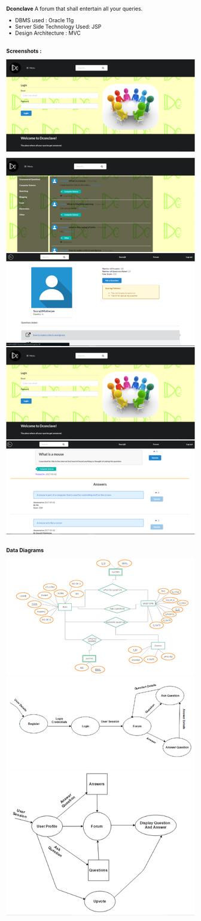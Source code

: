 **Dconclave**
A forum that shall entertain all your queries.

 - DBMS used : Oracle 11g
 - Server Side Technology Used: JSP
 - Design Architecture : MVC <br>

<br><b>Screenshots :</b><br>

![Login Page](screenshots/1.png?raw=true "Login Page")<br>

![Forum Page](screenshots/Forum.png?raw=true "Forum Page")<br>
![Profile Page](screenshots/profile.png?raw=true "Profile Page")<br>
![Register Page](screenshots/1.png?raw=true "Register Page")<br>
![View Question Page](screenshots/viewquestion.png?raw=true "View Question Page")<br>



<br><b>Data Diagrams</b></br>


![ER Diagram](screenshots/ER_diagram.png?raw=true "ER Diagram")<br>
![DFD Level 1](screenshots/dfd_lv_1.png?raw=true "DFD Level 1")<br>
![DFD Level 2](screenshots/dfd_lv_2.png?raw=true "DFD Level 2")<br>